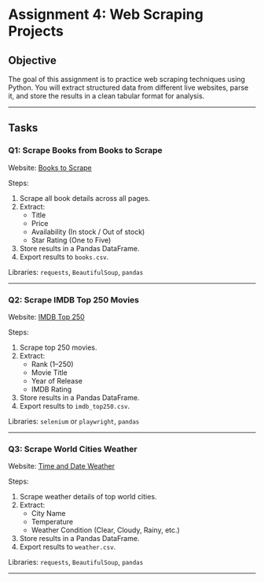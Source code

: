 # Assignment 4: Web Scraping Projects

## Objective
The goal of this assignment is to practice web scraping techniques using Python. You will extract structured data from different live websites, parse it, and store the results in a clean tabular format for analysis.

---

## Tasks

### Q1: Scrape Books from Books to Scrape
Website: [Books to Scrape](https://books.toscrape.com/)

Steps:
1. Scrape all book details across all pages.  
2. Extract:  
   - Title  
   - Price  
   - Availability (In stock / Out of stock)  
   - Star Rating (One to Five)  
3. Store results in a Pandas DataFrame.  
4. Export results to `books.csv`.  

Libraries: `requests`, `BeautifulSoup`, `pandas`  

---

### Q2: Scrape IMDB Top 250 Movies
Website: [IMDB Top 250](https://www.imdb.com/chart/top/)  

Steps:
1. Scrape top 250 movies.  
2. Extract:  
   - Rank (1–250)  
   - Movie Title  
   - Year of Release  
   - IMDB Rating  
3. Store results in a Pandas DataFrame.  
4. Export results to `imdb_top250.csv`.  

Libraries: `selenium` or `playwright`, `pandas`  

---

### Q3: Scrape World Cities Weather
Website: [Time and Date Weather](https://www.timeanddate.com/weather/)  

Steps:
1. Scrape weather details of top world cities.  
2. Extract:  
   - City Name  
   - Temperature  
   - Weather Condition (Clear, Cloudy, Rainy, etc.)  
3. Store results in a Pandas DataFrame.  
4. Export results to `weather.csv`.  

Libraries: `requests`, `BeautifulSoup`, `pandas`  

---



